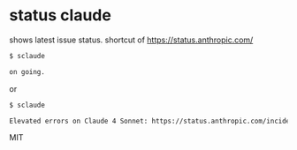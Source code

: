 # status claude

shows latest issue status. shortcut of https://status.anthropic.com/

```sh
$ sclaude

on going.

```

or

```sh
$ sclaude

Elevated errors on Claude 4 Sonnet: https://status.anthropic.com/incidents/xxx

```

MIT

